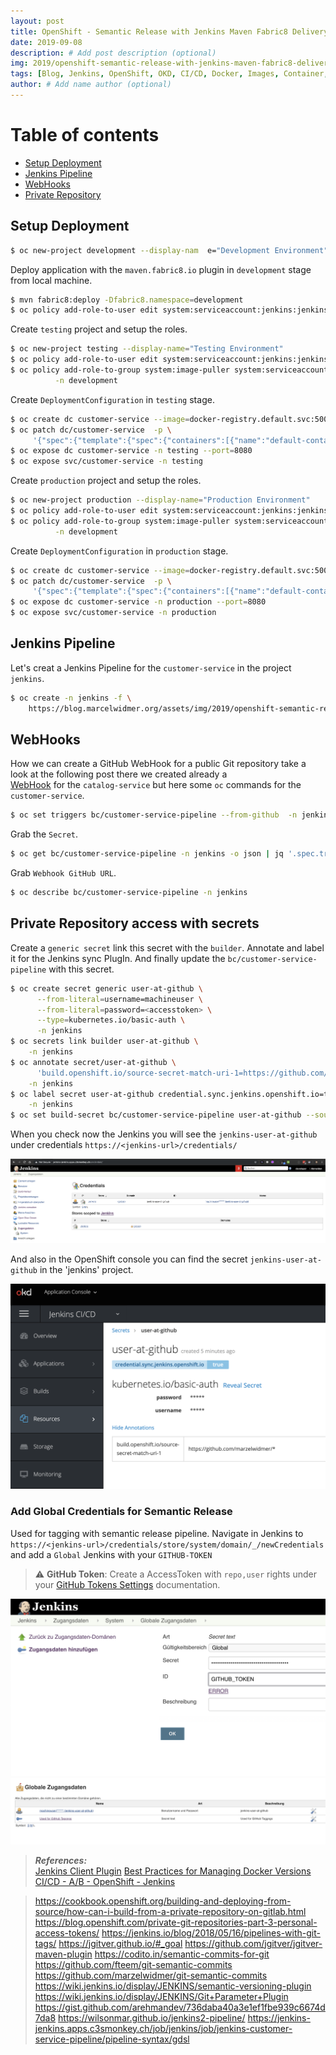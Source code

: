 ```yaml
---
layout: post
title: OpenShift - Semantic Release with Jenkins Maven Fabric8 Delivery Pipeline
date: 2019-09-08
description: # Add post description (optional)
img: 2019/openshift-semantic-release-with-jenkins-maven-fabric8-delivery-pipeline/Cargoship-Science-886357052.jpg  # Add image post (optional)
tags: [Blog, Jenkins, OpenShift, OKD, CI/CD, Docker, Images, Container, Release, Versioning, Tagging, Semantic Release, Semantic Versioning, fabric8]
author: # Add name author (optional)
---
```


# Table of contents
* [Setup Deployment](#SetupDeployment)
* [Jenkins Pipeline](#JenkinsPipeline)
* [WebHooks](#WebHooks)
* [Private Repository](#privateRepo)
 

## Setup Deployment <a name="SetupDeployment"></a>
```bash
$ oc new-project development --display-nam  e="Development Environment"
```

Deploy application with the `maven.fabric8.io` plugin in  `development` stage from local machine.
```bash
$ mvn fabric8:deploy -Dfabric8.namespace=development
$ oc policy add-role-to-user edit system:serviceaccount:jenkins:jenkins -n development
```

Create `testing` project and setup the roles.
```bash
$ oc new-project testing --display-name="Testing Environment" 
$ oc policy add-role-to-user edit system:serviceaccount:jenkins:jenkins -n testing
$ oc policy add-role-to-group system:image-puller system:serviceaccounts:testing  \
          -n development
```

Create `DeploymentConfiguration` in `testing` stage.
```bash
$ oc create dc customer-service --image=docker-registry.default.svc:5000/development/customer-service:promoteQA -n testing
$ oc patch dc/customer-service  -p \
     '{"spec":{"template":{"spec":{"containers":[{"name":"default-container","imagePullPolicy":"Always"}]}}}}' -n testing
$ oc expose dc customer-service -n testing --port=8080 
$ oc expose svc/customer-service -n testing
```

Create `production` project and setup the roles.
```bash
$ oc new-project production --display-name="Production Environment" 
$ oc policy add-role-to-user edit system:serviceaccount:jenkins:jenkins -n production
$ oc policy add-role-to-group system:image-puller system:serviceaccounts:production  \
          -n development
```
Create `DeploymentConfiguration` in `production` stage.
```bash
$ oc create dc customer-service --image=docker-registry.default.svc:5000/development/customer-service:promotePROD -n production
$ oc patch dc/customer-service  -p \
     '{"spec":{"template":{"spec":{"containers":[{"name":"default-container","imagePullPolicy":"Always"}]}}}}' -n production
$ oc expose dc customer-service -n production --port=8080
$ oc expose svc/customer-service -n production
```

## Jenkins Pipeline  <a name="JenkinsPipeline"></a>
Let's creat a Jenkins Pipeline for the `customer-service` in the project `jenkins`.
```bash
$ oc create -n jenkins -f \
    https://blog.marcelwidmer.org/assets/img/2019/openshift-semantic-release-with-jenkins-maven-fabric8-delivery-pipeline/customer-service-pipeline.yaml
```

## WebHooks <a name="WebHooks"></a>
How we can create a GitHub WebHook for a public Git repository take a look at the following post there we created already a  
[WebHook](http://blog.marcelwidmer.org/openshift-delivey-pipeline/#WebHooks) for the `catalog-service` but here some `oc` commands
for the `customer-service`.
```bash
$ oc set triggers bc/customer-service-pipeline --from-github  -n jenkins 
```
Grab the `Secret`.
```bash
$ oc get bc/customer-service-pipeline -n jenkins -o json | jq '.spec.triggers[].github.secret'
```
Grab `Webhook GitHub URL`. 
```bash
$ oc describe bc/customer-service-pipeline -n jenkins
```

## Private Repository access with secrets <a name="privateRepo"></a>
Create a `generic secret` link this secret with the `builder`.
Annotate and label it for the Jenkins sync PlugIn. And finally update the `bc/customer-service-pipeline` with this secret.
```bash
$ oc create secret generic user-at-github \
      --from-literal=username=machineuser \
      --from-literal=password=<accesstoken> \
      --type=kubernetes.io/basic-auth \
      -n jenkins
$ oc secrets link builder user-at-github \
    -n jenkins
$ oc annotate secret/user-at-github \
      'build.openshift.io/source-secret-match-uri-1=https://github.com/marzelwidmer/*' \
    -n jenkins
$ oc label secret user-at-github credential.sync.jenkins.openshift.io=true \
    -n jenkins
$ oc set build-secret bc/customer-service-pipeline user-at-github --source
```
When you check now the Jenkins you will see the `jenkins-user-at-github` under credentials `https://<jenkins-url>/credentials/` 

![sync.jenkins](/assets/img/2019/openshift-semantic-release-with-jenkins-maven-fabric8-delivery-pipeline/sync.jenkins.openshift.io.png)

And also in the OpenShift console you can find the secret `jenkins-user-at-github` in the 'jenkins' project.  

![secret-at-github](/assets/img/2019/openshift-semantic-release-with-jenkins-maven-fabric8-delivery-pipeline/secret-user-at-github.png)


### Add Global Credentials for Semantic Release
Used for tagging with semantic release pipeline. 
Navigate in Jenkins to `https://<jenkins-url>/credentials/store/system/domain/_/newCredentials` and add  a `Global` Jenkins with your `GITHUB-TOKEN`

> ⚠️ **GitHub Token**: Create a AccessToken with `repo,user` rights under your [GitHub Tokens Settings](https://github.com/settings/tokens) documentation.


![jenkins-global-credentials](/assets/img/2019/openshift-semantic-release-with-jenkins-maven-fabric8-delivery-pipeline/jenkinsGlobalCredentials.png)
![jenkins-credentials](/assets/img/2019/openshift-semantic-release-with-jenkins-maven-fabric8-delivery-pipeline/jenkinsCredentials.png)



> **_References:_**  
>   [Jenkins Client Plugin](https://github.com/openshift/jenkins-client-plugin)
>   [Best Practices for Managing Docker Versions](https://www.youtube.com/watch?v=MqsG9-HEcTw) 
>   [CI/CD - A/B - OpenShift - Jenkins](https://dzone.com/articles/continuous-delivery-with-openshift-and-jenkins-ab)


>   https://cookbook.openshift.org/building-and-deploying-from-source/how-can-i-build-from-a-private-repository-on-gitlab.html
>   https://blog.openshift.com/private-git-repositories-part-3-personal-access-tokens/
>   https://jenkins.io/blog/2018/05/16/pipelines-with-git-tags/
>   https://jgitver.github.io/#_goal
>   https://github.com/jgitver/jgitver-maven-plugin
>   https://codito.in/semantic-commits-for-git
>   https://github.com/fteem/git-semantic-commits
>   https://github.com/marzelwidmer/git-semantic-commits
>   https://wiki.jenkins.io/display/JENKINS/semantic-versioning-plugin
>   https://wiki.jenkins.io/display/JENKINS/Git+Parameter+Plugin
>   https://gist.github.com/arehmandev/736daba40a3e1ef1fbe939c6674d7da8
>   https://wilsonmar.github.io/jenkins2-pipeline/
>   https://jenkins-jenkins.apps.c3smonkey.ch/job/jenkins/job/jenkins-customer-service-pipeline/pipeline-syntax/gdsl






